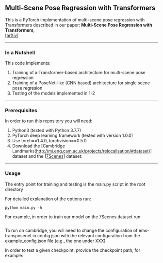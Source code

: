 ## Multi-Scene Pose Regression with Transformers

This is a PyTorch implementation of multi-scene pose regression with Transformers described in our paper:
**Multi-Scene Pose Regression with Transformers**,   
 [[arXiv](https://arxiv.org/abs/????)]

---

### In a Nutshell

This code implements:

1. Training of a Transformer-based architecture for multi-scene pose regression 
2. Training of a PoseNet-like (CNN based) architecture for single scene pose regresion
3. Testing of the models implemented in 1-2

---

### Prerequisites

In order to run this repository you will need:

1. Python3 (tested with Python 3.7.7)
1. PyTorch deep learning framework (tested with version 1.0.0)
1. Use torch==1.4.0, torchvision==0.5.0
1. Download the [Cambridge Landmarks(http://mi.eng.cam.ac.uk/projects/relocalisation/#dataset)] dataset and the [[7Scenes](https://www.microsoft.com/en-us/research/project/rgb-d-dataset-7-scenes/)] dataset:

---

### Usage

The entry point for training and testing is the main.py script in the root directory


  For detailed explanation of the options run:
  ```
  python main.py -h
  ```
  For example, in order to train our model on the 7Scenes dataset run: 
  ```

  ```
  
  
  To run on cambridge, you will need to change the configuration of ems-transposenet in config.json 
  with the relevant configuration from the example_config.json file (e.g., the one under XXX) 
  
  In order to test a given checkpoint, provide the checkpoint path, for example:
  
  
  